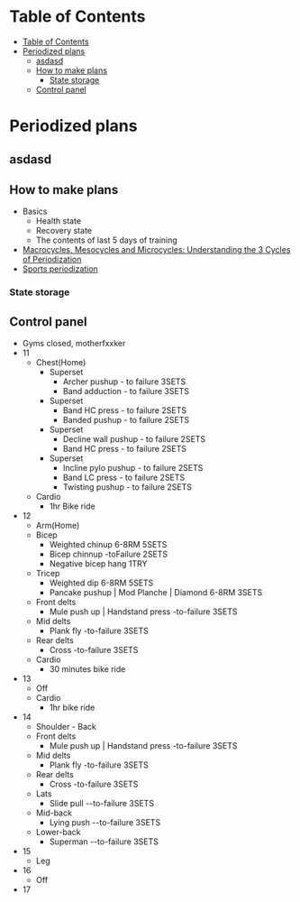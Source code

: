 # Table of Contents
- [Table of Contents](#table-of-contents)
- [Periodized plans](#periodized-plans)
  - [asdasd](#asdasd)
  - [How to make plans](#how-to-make-plans)
    - [State storage](#state-storage)
  - [Control panel](#control-panel)

# Periodized plans
## asdasd
## How to make plans
- Basics
  - Health state
  - Recovery state
  - The contents of last 5 days of training
- [Macrocycles, Mesocycles and Microcycles: Understanding the 3 Cycles of Periodization](https://www.trainingpeaks.com/blog/macrocycles-mesocycles-and-microcycles-understanding-the-3-cycles-of-periodization/#:~:text=A%20mesocycle%20refers%20to%20a,usually%20a%20week%20of%20training.)
- [Sports periodization](https://en.wikipedia.org/wiki/Sports_periodization#:~:text=The%20microcycle%20is%20generally%20up,representing%20a%20year%20or%20two.)
### State storage
## Control panel
- Gyms closed, motherfxxker
- 11
  - Chest(Home)
    - Superset
      - Archer pushup  - to failure 3SETS
      - Band adduction - to failure 3SETS
    - Superset
      - Band HC press - to failure 2SETS
      - Banded pushup - to failure  2SETS
    - Superset
      - Decline wall pushup - to failure 2SETS
      - Band HC press - to failure 2SETS
    - Superset
      - Incline pylo pushup - to failure 2SETS
      - Band LC press - to failure 2SETS
      - Twisting pushup - to failure 2SETS
  - Cardio
    - 1hr Bike ride
- 12
  - Arm(Home)
  - Bicep
    - Weighted chinup 6-8RM 5SETS
    - Bicep chinnup -toFailure 2SETS
    - Negative bicep hang 1TRY
  - Tricep
    - Weighted dip 6-8RM 5SETS
    - Pancake pushup | Mod Planche | Diamond 6-8RM 3SETS
  - Front delts
    - Mule push up | Handstand press -to-failure 3SETS
  - Mid delts
    - Plank fly -to-failure 3SETS
  - Rear delts
    - Cross -to-failure  3SETS
  - Cardio
    - 30 minutes bike ride
- 13
  - Off
  - Cardio
    - 1hr bike ride
- 14
  - Shoulder - Back
  - Front delts
    - Mule push up | Handstand press -to-failure 3SETS
  - Mid delts
    - Plank fly -to-failure 3SETS
  - Rear delts
    - Cross -to-failure  3SETS
  - Lats
    - Slide pull --to-failure 3SETS
  - Mid-back
    - Lying push --to-failure 3SETS
  - Lower-back
    - Superman --to-failure 3SETS
- 15
  - Leg
- 16
  - Off
- 17